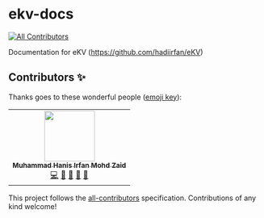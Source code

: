 # ekv-docs
<!-- ALL-CONTRIBUTORS-BADGE:START - Do not remove or modify this section -->
[![All Contributors](https://img.shields.io/badge/all_contributors-1-orange.svg?style=flat-square)](#contributors-)
<!-- ALL-CONTRIBUTORS-BADGE:END -->
Documentation for eKV (https://github.com/hadiirfan/eKV)

## Contributors ✨

Thanks goes to these wonderful people ([emoji key](https://allcontributors.org/docs/en/emoji-key)):

<!-- ALL-CONTRIBUTORS-LIST:START - Do not remove or modify this section -->
<!-- prettier-ignore-start -->
<!-- markdownlint-disable -->
<table>
  <tr>
    <td align="center"><a href="https://www.hanisirfan.xyz"><img src="https://avatars.githubusercontent.com/u/66242389?v=4?s=100" width="100px;" alt=""/><br /><sub><b>Muhammad Hanis Irfan Mohd Zaid</b></sub></a><br /><a href="https://github.com/hadiirfan/ekv-docs/commits?author=hanisirfan" title="Code">💻</a> <a href="https://github.com/hadiirfan/ekv-docs/commits?author=hanisirfan" title="Documentation">📖</a> <a href="#design-hanisirfan" title="Design">🎨</a> <a href="#ideas-hanisirfan" title="Ideas, Planning, & Feedback">🤔</a> <a href="#maintenance-hanisirfan" title="Maintenance">🚧</a></td>
  </tr>
</table>

<!-- markdownlint-restore -->
<!-- prettier-ignore-end -->

<!-- ALL-CONTRIBUTORS-LIST:END -->

This project follows the [all-contributors](https://github.com/all-contributors/all-contributors) specification. Contributions of any kind welcome!